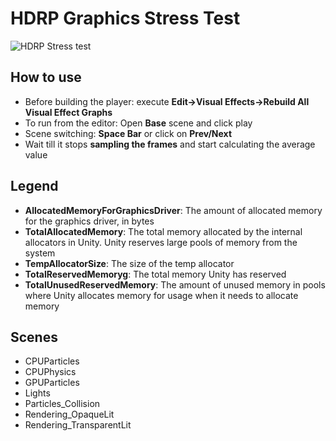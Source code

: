 # HDRP Graphics Stress Test
![HDRP Stress test](https://i.imgur.com/JLpMwqL.png)  
## How to use  
- Before building the player: execute **Edit->Visual Effects->Rebuild All Visual Effect Graphs**  
- To run from the editor: Open **Base** scene and click play  
- Scene switching: **Space Bar** or click on **Prev/Next**  
- Wait till it stops **sampling the frames** and start calculating the average value  
## Legend
- **AllocatedMemoryForGraphicsDriver**: The amount of allocated memory for the graphics driver, in bytes  
- **TotalAllocatedMemory**: The total memory allocated by the internal allocators in Unity. Unity reserves large pools of memory from the system  
- **TempAllocatorSize**: The size of the temp allocator  
- **TotalReservedMemoryg**: The total memory Unity has reserved  
- **TotalUnusedReservedMemory**: The amount of unused memory in pools where Unity allocates memory for usage when it needs to allocate memory  
## Scenes
- CPUParticles
- CPUPhysics
- GPUParticles
- Lights
- Particles_Collision
- Rendering_OpaqueLit
- Rendering_TransparentLit


